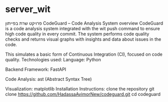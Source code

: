 # server_wit
פרויקט שרת בפייתון
CodeGuard – Code Analysis System
overview
CodeGuard is a code analysis system integrated with the wit push command to ensure high code quality in every commit. The system performs code quality checks and returns visual graphs with insights and data about issues in the code.

This simulates a basic form of Continuous Integration (CI), focused on code quality.
Technologies used:
Language: Python

Backend Framework: FastAPI

Code Analysis: ast (Abstract Syntax Tree)

Visualization: matplotlib
 Installation Instructions:
clone the repository
git clone https://github.com/HadassaAvimorNew/codeguard.git
cd codeguard
 
